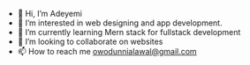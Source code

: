 - 👋 Hi, I’m Adeyemi
- 👀 I’m interested in web designing and app development.
- 🌱 I’m currently learning Mern stack for fullstack development
- 💞️ I’m looking to collaborate on websites
- 📫 How to reach me owodunnialawal@gmail.com

<!---
Adeyemi16/Adeyemi16 is a ✨ special ✨ repository because its `README.md` (this file) appears on your GitHub profile.
You can click the Preview link to take a look at your changes.
--->
